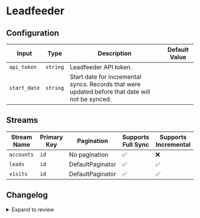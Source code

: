 # Leadfeeder

## Configuration

| Input | Type | Description | Default Value |
|-------|------|-------------|---------------|
| `api_token` | `string` | Leadfeeder API token.  |  |
| `start_date` | `string` | Start date for incremental syncs. Records that were updated before that date will not be synced.  |  |

## Streams
| Stream Name | Primary Key | Pagination | Supports Full Sync | Supports Incremental |
|-------------|-------------|------------|---------------------|----------------------|
| `accounts` | `id` | No pagination | ✅ |  ❌  |
| `leads` | `id` | DefaultPaginator | ✅ |  ✅  |
| `visits` | `id` | DefaultPaginator | ✅ |  ✅  |


## Changelog

<details>
  <summary>Expand to review</summary>

| Version | Date | Pull Request | Subject |
|---------|------|--------------|---------|
| 0.0.35 | 2025-08-23 | [65309](https://github.com/airbytehq/airbyte/pull/65309) | Update dependencies |
| 0.0.34 | 2025-08-09 | [64601](https://github.com/airbytehq/airbyte/pull/64601) | Update dependencies |
| 0.0.33 | 2025-08-02 | [64269](https://github.com/airbytehq/airbyte/pull/64269) | Update dependencies |
| 0.0.32 | 2025-07-26 | [63836](https://github.com/airbytehq/airbyte/pull/63836) | Update dependencies |
| 0.0.31 | 2025-07-19 | [63500](https://github.com/airbytehq/airbyte/pull/63500) | Update dependencies |
| 0.0.30 | 2025-07-12 | [63103](https://github.com/airbytehq/airbyte/pull/63103) | Update dependencies |
| 0.0.29 | 2025-07-05 | [62567](https://github.com/airbytehq/airbyte/pull/62567) | Update dependencies |
| 0.0.28 | 2025-06-28 | [62170](https://github.com/airbytehq/airbyte/pull/62170) | Update dependencies |
| 0.0.27 | 2025-06-21 | [61791](https://github.com/airbytehq/airbyte/pull/61791) | Update dependencies |
| 0.0.26 | 2025-06-14 | [60714](https://github.com/airbytehq/airbyte/pull/60714) | Update dependencies |
| 0.0.25 | 2025-05-10 | [59779](https://github.com/airbytehq/airbyte/pull/59779) | Update dependencies |
| 0.0.24 | 2025-05-03 | [59282](https://github.com/airbytehq/airbyte/pull/59282) | Update dependencies |
| 0.0.23 | 2025-04-26 | [58822](https://github.com/airbytehq/airbyte/pull/58822) | Update dependencies |
| 0.0.22 | 2025-04-19 | [58216](https://github.com/airbytehq/airbyte/pull/58216) | Update dependencies |
| 0.0.21 | 2025-04-12 | [57686](https://github.com/airbytehq/airbyte/pull/57686) | Update dependencies |
| 0.0.20 | 2025-04-05 | [57052](https://github.com/airbytehq/airbyte/pull/57052) | Update dependencies |
| 0.0.19 | 2025-03-29 | [56688](https://github.com/airbytehq/airbyte/pull/56688) | Update dependencies |
| 0.0.18 | 2025-03-22 | [56080](https://github.com/airbytehq/airbyte/pull/56080) | Update dependencies |
| 0.0.17 | 2025-03-08 | [55488](https://github.com/airbytehq/airbyte/pull/55488) | Update dependencies |
| 0.0.16 | 2025-03-01 | [54820](https://github.com/airbytehq/airbyte/pull/54820) | Update dependencies |
| 0.0.15 | 2025-02-22 | [54359](https://github.com/airbytehq/airbyte/pull/54359) | Update dependencies |
| 0.0.14 | 2025-02-15 | [53795](https://github.com/airbytehq/airbyte/pull/53795) | Update dependencies |
| 0.0.13 | 2025-02-08 | [53277](https://github.com/airbytehq/airbyte/pull/53277) | Update dependencies |
| 0.0.12 | 2025-02-01 | [52733](https://github.com/airbytehq/airbyte/pull/52733) | Update dependencies |
| 0.0.11 | 2025-01-25 | [52281](https://github.com/airbytehq/airbyte/pull/52281) | Update dependencies |
| 0.0.10 | 2025-01-18 | [51811](https://github.com/airbytehq/airbyte/pull/51811) | Update dependencies |
| 0.0.9 | 2025-01-11 | [51217](https://github.com/airbytehq/airbyte/pull/51217) | Update dependencies |
| 0.0.8 | 2024-12-28 | [50144](https://github.com/airbytehq/airbyte/pull/50144) | Update dependencies |
| 0.0.7 | 2024-12-14 | [49624](https://github.com/airbytehq/airbyte/pull/49624) | Update dependencies |
| 0.0.6 | 2024-12-12 | [49244](https://github.com/airbytehq/airbyte/pull/49244) | Update dependencies |
| 0.0.5 | 2024-12-11 | [48909](https://github.com/airbytehq/airbyte/pull/48909) | Starting with this version, the Docker image is now rootless. Please note that this and future versions will not be compatible with Airbyte versions earlier than 0.64 |
| 0.0.4 | 2024-11-04 | [48292](https://github.com/airbytehq/airbyte/pull/48292) | Update dependencies |
| 0.0.3 | 2024-10-29 | [47916](https://github.com/airbytehq/airbyte/pull/47916) | Update dependencies |
| 0.0.2 | 2024-10-28 | [47617](https://github.com/airbytehq/airbyte/pull/47617) | Update dependencies |
| 0.0.1 | 2024-08-21 | | Initial release by natikgadzhi via Connector Builder |

</details>
